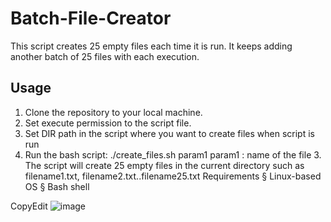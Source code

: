 # Batch-File-Creator
This script creates 25 empty files each time it is run. It keeps adding another batch of 25 files with each execution.

## Usage
1. Clone the repository to your local machine.
2. Set execute permission to the script file.
3. Set DIR path in the script where you want to create files when script is run
4. Run the bash script:
   ./create_files.sh param1
   param1 : name of the file
			3. The script will create 25 empty files in the current directory such as filename1.txt, filename2.txt..filename25.txt
Requirements
			§ Linux-based OS
			§ Bash shell

CopyEdit
![image](https://github.com/user-attachments/assets/a424beae-379a-4b62-acf3-7acd93f9f6b2)

